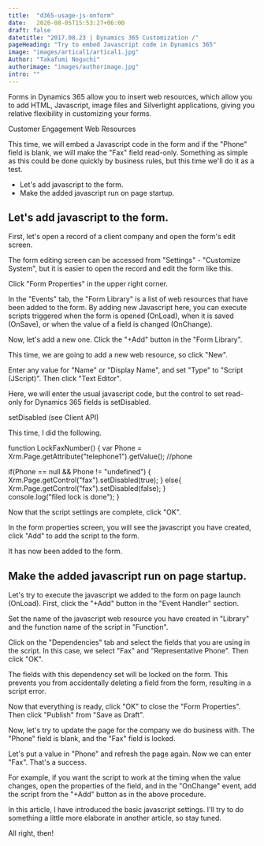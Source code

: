 ```yaml
---
title:  "d365-usage-js-onform"
date:   2020-08-05T15:53:27+06:00
draft: false
datetitle: "2017.08.23 | Dynamics 365 Customization /"
pageHeading: "Try to embed Javascript code in Dynamics 365"
image: "images/artical1/artical1.jpg"
Author: "Takafumi Noguchi"
authorimage: "images/authorimage.jpg"
intro: ""
---
```

<!-- Intro  -->
Forms in Dynamics 365 allow you to insert web resources, which allow you to add HTML, Javascript, image files and Silverlight applications, giving you relative flexibility in customizing your forms.

Customer Engagement Web Resources

This time, we will embed a Javascript code in the form and if the "Phone" field is blank, we will make the "Fax" field read-only. Something as simple as this could be done quickly by business rules, but this time we'll do it as a test.

<!-- Table Of Content -->
* Let's add javascript to the form.
* Make the added javascript run on page startup.

## Let's add javascript to the form.
First, let's open a record of a client company and open the form's edit screen.
<!-- Image= javascript1.png -->

The form editing screen can be accessed from "Settings" - "Customize System", but it is easier to open the record and edit the form like this.
<!-- Image= javascript2.png -->

Click "Form Properties" in the upper right corner.
<!-- Image= javascript3.png -->

In the "Events" tab, the "Form Library" is a list of web resources that have been added to the form. By adding new Javascript here, you can execute scripts triggered when the form is opened (OnLoad), when it is saved (OnSave), or when the value of a field is changed (OnChange).
<!-- Image= javascript4.png -->

Now, let's add a new one. Click the "+Add" button in the "Form Library".
<!-- Image= javascript5.png -->

This time, we are going to add a new web resource, so click "New".
<!-- Image= javascript6.png -->

Enter any value for "Name" or "Display Name", and set "Type" to "Script (JScript)". Then click "Text Editor".
<!-- Image= javascript7.png -->

Here, we will enter the usual javascript code, but the control to set read-only for Dynamics 365 fields is setDisabled.

setDisabled (see Client API)

This time, I did the following.

<!-- Background Box -->
function LockFaxNumber()
{ 
   var Phone = Xrm.Page.getAttribute("telephone1").getValue(); //phone

  if(Phone == null && Phone != "undefined")
   {
     Xrm.Page.getControl("fax").setDisabled(true);
    } 
  else{
     Xrm.Page.getControl("fax").setDisabled(false);
   }    
  console.log("filed lock is done");
}

Now that the script settings are complete, click "OK".
<!-- Image= javascript8.png -->

In the form properties screen, you will see the javascript you have created, click "Add" to add the script to the form.
<!-- Image= javascript9.png -->

It has now been added to the form.
<!-- Image= javascript10.png -->

## Make the added javascript run on page startup.
Let's try to execute the javascript we added to the form on page launch (OnLoad). First, click the "+Add" button in the "Event Handler" section.
<!-- Image= javascript11.png -->

Set the name of the javascript web resource you have created in "Library" and the function name of the script in "Function".
<!-- Image= javascript12.png -->

Click on the "Dependencies" tab and select the fields that you are using in the script. In this case, we select "Fax" and "Representative Phone". Then click "OK".
<!-- Image= javascript13.png -->

The fields with this dependency set will be locked on the form. This prevents you from accidentally deleting a field from the form, resulting in a script error.
<!-- Image= javascript14.png -->

Now that everything is ready, click "OK" to close the "Form Properties". Then click "Publish" from "Save as Draft".
<!-- Image= javascript15.png -->

Now, let's try to update the page for the company we do business with. The "Phone" field is blank, and the "Fax" field is locked.
<!-- Image= javascript16.png -->

Let's put a value in "Phone" and refresh the page again. Now we can enter "Fax". That's a success.
<!-- Image= javascript17.png -->

For example, if you want the script to work at the timing when the value changes, open the properties of the field, and in the "OnChange" event, add the script from the "+Add" button as in the above procedure.
<!-- Image= javascript18.png -->

In this article, I have introduced the basic javascript settings. I'll try to do something a little more elaborate in another article, so stay tuned.

All right, then!